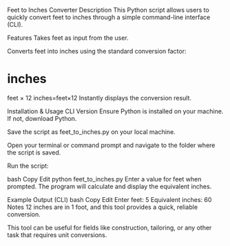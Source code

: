 Feet to Inches Converter
Description
This Python script allows users to quickly convert feet to inches through a simple command-line interface (CLI).

Features
Takes feet as input from the user.

Converts feet into inches using the standard conversion factor:

inches
=
feet
×
12
inches=feet×12
Instantly displays the conversion result.

Installation & Usage
CLI Version
Ensure Python is installed on your machine. If not, download Python.

Save the script as feet_to_inches.py on your local machine.

Open your terminal or command prompt and navigate to the folder where the script is saved.

Run the script:

bash
Copy
Edit
python feet_to_inches.py
Enter a value for feet when prompted. The program will calculate and display the equivalent inches.

Example Output (CLI)
bash
Copy
Edit
Enter feet: 5
Equivalent inches: 60
Notes
12 inches are in 1 foot, and this tool provides a quick, reliable conversion.

This tool can be useful for fields like construction, tailoring, or any other task that requires unit conversions.